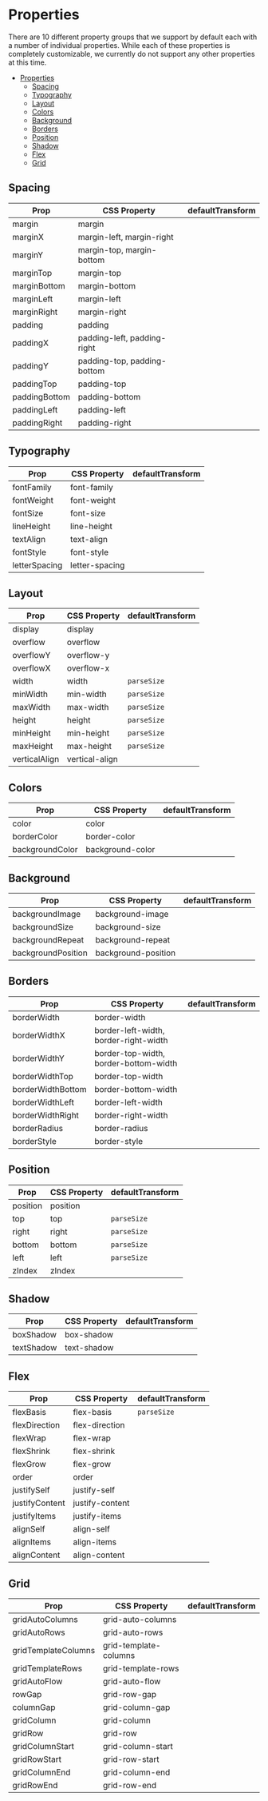 # Properties

There are 10 different property groups that we support by default each with a number of individual properties. While each of these properties is completely customizable, we currently do not support any other properties at this time.

- [Properties](#properties)
  - [Spacing](#spacing)
  - [Typography](#typography)
  - [Layout](#layout)
  - [Colors](#colors)
  - [Background](#background)
  - [Borders](#borders)
  - [Position](#position)
  - [Shadow](#shadow)
  - [Flex](#flex)
  - [Grid](#grid)

## Spacing

| Prop          | CSS Property                | defaultTransform |
| ------------- | --------------------------- | ---------------- |
| margin        | margin                      |                  |
| marginX       | margin-left, margin-right   |                  |
| marginY       | margin-top, margin-bottom   |                  |
| marginTop     | margin-top                  |                  |
| marginBottom  | margin-bottom               |                  |
| marginLeft    | margin-left                 |                  |
| marginRight   | margin-right                |                  |
| padding       | padding                     |                  |
| paddingX      | padding-left, padding-right |                  |
| paddingY      | padding-top, padding-bottom |                  |
| paddingTop    | padding-top                 |                  |
| paddingBottom | padding-bottom              |                  |
| paddingLeft   | padding-left                |                  |
| paddingRight  | padding-right               |                  |

## Typography

| Prop          | CSS Property   | defaultTransform |
| ------------- | -------------- | ---------------- |
| fontFamily    | font-family    |                  |
| fontWeight    | font-weight    |                  |
| fontSize      | font-size      |                  |
| lineHeight    | line-height    |                  |
| textAlign     | text-align     |                  |
| fontStyle     | font-style     |                  |
| letterSpacing | letter-spacing |                  |

## Layout

| Prop          | CSS Property   | defaultTransform |
| ------------- | -------------- | ---------------- |
| display       | display        |                  |
| overflow      | overflow       |                  |
| overflowY     | overflow-y     |                  |
| overflowX     | overflow-x     |                  |
| width         | width          | `parseSize`      |
| minWidth      | min-width      | `parseSize`      |
| maxWidth      | max-width      | `parseSize`      |
| height        | height         | `parseSize`      |
| minHeight     | min-height     | `parseSize`      |
| maxHeight     | max-height     | `parseSize`      |
| verticalAlign | vertical-align |                  |

## Colors

| Prop            | CSS Property     | defaultTransform |
| --------------- | ---------------- | ---------------- |
| color           | color            |                  |
| borderColor     | border-color     |                  |
| backgroundColor | background-color |                  |

## Background

| Prop               | CSS Property        | defaultTransform |
| ------------------ | ------------------- | ---------------- |
| backgroundImage    | background-image    |                  |
| backgroundSize     | background-size     |                  |
| backgroundRepeat   | background-repeat   |                  |
| backgroundPosition | background-position |                  |

## Borders

| Prop              | CSS Property                          | defaultTransform |
| ----------------- | ------------------------------------- | ---------------- |
| borderWidth       | border-width                          |                  |
| borderWidthX      | border-left-width, border-right-width |                  |
| borderWidthY      | border-top-width, border-bottom-width |                  |
| borderWidthTop    | border-top-width                      |                  |
| borderWidthBottom | border-bottom-width                   |                  |
| borderWidthLeft   | border-left-width                     |                  |
| borderWidthRight  | border-right-width                    |                  |
| borderRadius      | border-radius                         |                  |
| borderStyle       | border-style                          |                  |

## Position

| Prop     | CSS Property | defaultTransform |
| -------- | ------------ | ---------------- |
| position | position     |                  |
| top      | top          | `parseSize`      |
| right    | right        | `parseSize`      |
| bottom   | bottom       | `parseSize`      |
| left     | left         | `parseSize`      |
| zIndex   | zIndex       |                  |

## Shadow

| Prop       | CSS Property | defaultTransform |
| ---------- | ------------ | ---------------- |
| boxShadow  | box-shadow   |                  |
| textShadow | text-shadow  |                  |

## Flex

| Prop           | CSS Property    | defaultTransform |
| -------------- | --------------- | ---------------- |
| flexBasis      | flex-basis      | `parseSize`      |
| flexDirection  | flex-direction  |                  |
| flexWrap       | flex-wrap       |                  |
| flexShrink     | flex-shrink     |                  |
| flexGrow       | flex-grow       |                  |
| order          | order           |                  |
| justifySelf    | justify-self    |                  |
| justifyContent | justify-content |                  |
| justifyItems   | justify-items   |                  |
| alignSelf      | align-self      |                  |
| alignItems     | align-items     |                  |
| alignContent   | align-content   |                  |

## Grid

| Prop                | CSS Property          | defaultTransform |
| ------------------- | --------------------- | ---------------- |
| gridAutoColumns     | grid-auto-columns     |                  |
| gridAutoRows        | grid-auto-rows        |                  |
| gridTemplateColumns | grid-template-columns |                  |
| gridTemplateRows    | grid-template-rows    |                  |
| gridAutoFlow        | grid-auto-flow        |                  |
| rowGap              | grid-row-gap          |                  |
| columnGap           | grid-column-gap       |                  |
| gridColumn          | grid-column           |                  |
| gridRow             | grid-row              |                  |
| gridColumnStart     | grid-column-start     |                  |
| gridRowStart        | grid-row-start        |                  |
| gridColumnEnd       | grid-column-end       |                  |
| gridRowEnd          | grid-row-end          |                  |
